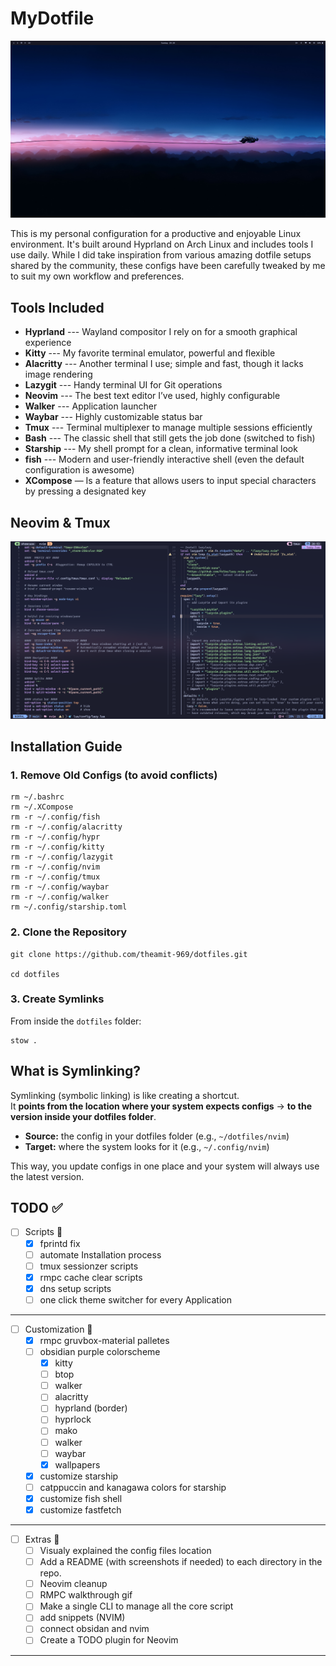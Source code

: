 # MyDotfile

![My Homescreen](images/desktop_2.png)

This is my personal configuration for a productive and enjoyable Linux environment. It's built around Hyprland on Arch Linux and includes tools I use daily. While I did take inspiration from various amazing dotfile setups shared by the community, these configs have been carefully tweaked by me to suit my own workflow and preferences.

## Tools Included

- **Hyprland** --- Wayland compositor I rely on for a smooth graphical experience
- **Kitty** --- My favorite terminal emulator, powerful and flexible
- **Alacritty** --- Another terminal I use; simple and fast, though it lacks image rendering
- **Lazygit** --- Handy terminal UI for Git operations
- **Neovim** --- The best text editor I’ve used, highly configurable
- **Walker** --- Application launcher
- **Waybar** --- Highly customizable status bar
- **Tmux** --- Terminal multiplexer to manage multiple sessions efficiently
- **Bash** --- The classic shell that still gets the job done (switched to fish)
- **Starship** --- My shell prompt for a clean, informative terminal look
- **fish** --- Modern and user-friendly interactive shell (even the default configuration is awesome)
- **XCompose** — Is a feature that allows users to input special characters by pressing a designated key

## Neovim & Tmux

![My Neovim Setup](images/neovim_setup.png)

## Installation Guide

### 1. Remove Old Configs (to avoid conflicts)

```
rm ~/.bashrc
rm ~/.XCompose
rm -r ~/.config/fish
rm -r ~/.config/alacritty
rm -r ~/.config/hypr
rm -r ~/.config/kitty
rm -r ~/.config/lazygit
rm -r ~/.config/nvim
rm -r ~/.config/tmux
rm -r ~/.config/waybar
rm -r ~/.config/walker
rm ~/.config/starship.toml
```

### 2. Clone the Repository

```
git clone https://github.com/theamit-969/dotfiles.git

cd dotfiles
```

### 3. Create Symlinks

From inside the `dotfiles` folder:

```
stow .
```

## What is Symlinking?

Symlinking (symbolic linking) is like creating a shortcut.  
It **points from the location where your system expects configs** → **to the version inside your dotfiles folder**.

- **Source:** the config in your dotfiles folder (e.g., `~/dotfiles/nvim`)
- **Target:** where the system looks for it (e.g., `~/.config/nvim`)

This way, you update configs in one place and your system will always use the latest version.

## TODO ✅

- [ ] Scripts 📃
  - [x] fprintd fix
  - [ ] automate Installation process
  - [ ] tmux sessionzer scripts
  - [x] rmpc cache clear scripts
  - [x] dns setup scripts
  - [ ] one click theme switcher for every Application

---

- [ ] Customization 🎨
  - [x] rmpc gruvbox-material palletes
  - [ ] obsidian purple colorscheme
    - [x] kitty
    - [ ] btop
    - [ ] walker
    - [ ] alacritty
    - [ ] hyprland (border)
    - [ ] hyprlock
    - [ ] mako
    - [ ] walker
    - [ ] waybar
    - [x] wallpapers
  - [x] customize starship
  - [ ] catppuccin and kanagawa colors for starship
  - [x] customize fish shell
  - [x] customize fastfetch

---

- [ ] Extras 📌
  - [ ] Visualy explained the config files location
  - [ ] Add a README (with screenshots if needed) to each directory in the repo.
  - [ ] Neovim cleanup
  - [ ] RMPC walkthrough gif
  - [ ] Make a single CLI to manage all the core script
  - [ ] add snippets (NVIM)
  - [ ] connect obsidan and nvim
  - [ ] Create a TODO plugin for Neovim

---
